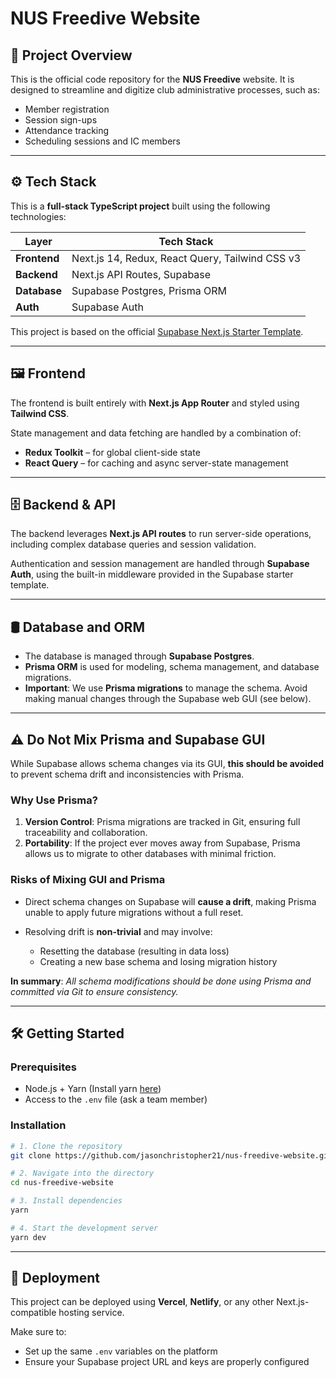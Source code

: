# NUS Freedive Website

## 📌 Project Overview

This is the official code repository for the **NUS Freedive** website. It is designed to streamline and digitize club administrative processes, such as:

* Member registration
* Session sign-ups
* Attendance tracking
* Scheduling sessions and IC members

---

## ⚙️ Tech Stack

This is a **full-stack TypeScript project** built using the following technologies:

| Layer        | Tech Stack                                      |
| ------------ | ----------------------------------------------- |
| **Frontend** | Next.js 14, Redux, React Query, Tailwind CSS v3 |
| **Backend**  | Next.js API Routes, Supabase                    |
| **Database** | Supabase Postgres, Prisma ORM                   |
| **Auth**     | Supabase Auth                                   |

This project is based on the official [Supabase Next.js Starter Template](https://vercel.com/templates/next.js/supabase).

---

## 🖼️ Frontend

The frontend is built entirely with **Next.js App Router** and styled using **Tailwind CSS**.

State management and data fetching are handled by a combination of:

* **Redux Toolkit** – for global client-side state
* **React Query** – for caching and async server-state management

---

## 🗄️ Backend & API

The backend leverages **Next.js API routes** to run server-side operations, including complex database queries and session validation.

Authentication and session management are handled through **Supabase Auth**, using the built-in middleware provided in the Supabase starter template.

---

## 🛢️ Database and ORM

* The database is managed through **Supabase Postgres**.
* **Prisma ORM** is used for modeling, schema management, and database migrations.
* **Important**: We use **Prisma migrations** to manage the schema. Avoid making manual changes through the Supabase web GUI (see below).

---

## ⚠️ Do Not Mix Prisma and Supabase GUI

While Supabase allows schema changes via its GUI, **this should be avoided** to prevent schema drift and inconsistencies with Prisma.

### Why Use Prisma?

1. **Version Control**: Prisma migrations are tracked in Git, ensuring full traceability and collaboration.
2. **Portability**: If the project ever moves away from Supabase, Prisma allows us to migrate to other databases with minimal friction.

### Risks of Mixing GUI and Prisma

* Direct schema changes on Supabase will **cause a drift**, making Prisma unable to apply future migrations without a full reset.
* Resolving drift is **non-trivial** and may involve:

  * Resetting the database (resulting in data loss)
  * Creating a new base schema and losing migration history

**In summary**: *All schema modifications should be done using Prisma and committed via Git to ensure consistency.*

---

## 🛠️ Getting Started

### Prerequisites

* Node.js + Yarn (Install yarn [here](https://classic.yarnpkg.com/lang/en/docs/install/))
* Access to the `.env` file (ask a team member)

### Installation

```bash
# 1. Clone the repository
git clone https://github.com/jasonchristopher21/nus-freedive-website.git

# 2. Navigate into the directory
cd nus-freedive-website

# 3. Install dependencies
yarn

# 4. Start the development server
yarn dev
```

---

## 🚀 Deployment

This project can be deployed using **Vercel**, **Netlify**, or any other Next.js-compatible hosting service.

Make sure to:

* Set up the same `.env` variables on the platform
* Ensure your Supabase project URL and keys are properly configured
